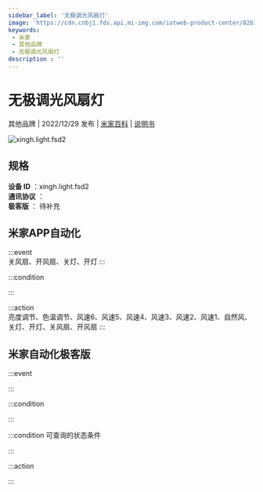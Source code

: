 ```yaml
---
sidebar_label: '无极调光风扇灯'
image: 'https://cdn.cnbj1.fds.api.mi-img.com/iotweb-product-center/82b344ed1c458e8f508f553f6014c5e2_1666756110817.png?GalaxyAccessKeyId=AKVGLQWBOVIRQ3XLEW&Expires=9223372036854775807&Signature=eV7P4MbWvrPnem0YNrN6tZxMLLw='
keywords: 
 - 米家
 - 其他品牌
 - 无极调光风扇灯
description : ''
---
```

# 无极调光风扇灯

其他品牌 | 2022/12/29 发布 | [米家百科](https://home.mi.com/webapp/content/baike/product/index.html?model=xingh.light.fsd2) | [说明书](https://home.mi.com/views/introduction.html?model=xingh.light.fsd2&region=cn)

![xingh.light.fsd2](https://cdn.cnbj1.fds.api.mi-img.com/iotweb-product-center/82b344ed1c458e8f508f553f6014c5e2_1666756110817.png?GalaxyAccessKeyId=AKVGLQWBOVIRQ3XLEW&Expires=9223372036854775807&Signature=eV7P4MbWvrPnem0YNrN6tZxMLLw=)

## 规格  
> 
**设备 ID** ：xingh.light.fsd2  
**通讯协议** ：  
**极客版**  ： 待补充 


## 米家APP自动化  

:::event  
关风扇、开风扇、关灯、开灯
:::

:::condition  

:::

:::action   
亮度调节、色温调节、风速6、风速5、风速4、风速3、风速2、风速1、自然风、关灯、开灯、关风扇、开风扇
:::

## 米家自动化极客版  

:::event  

:::

:::condition  

:::

:::condition 可查询的状态条件  

:::

:::action  

:::

        
